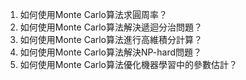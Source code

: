 

1. 如何使用Monte Carlo算法求圓周率？
2. 如何使用Monte Carlo算法解決遞迴分治問題？
3. 如何使用Monte Carlo算法進行高維積分計算？
4. 如何使用Monte Carlo算法解決NP-hard問題？
5. 如何使用Monte Carlo算法優化機器學習中的參數估計？